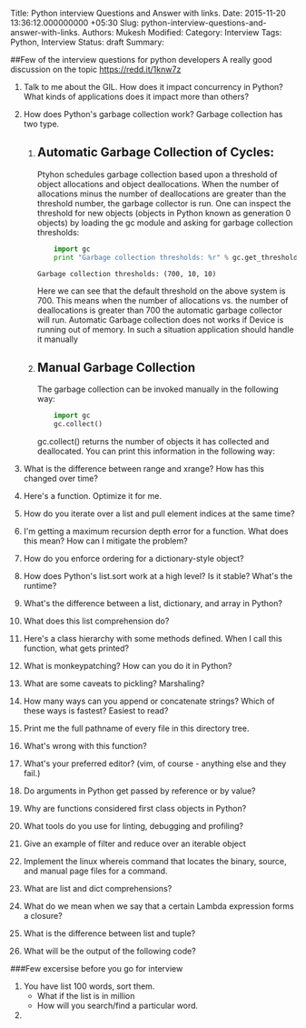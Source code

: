 Title: Python interview Questions and Answer with links. 
Date: 2015-11-20 13:36:12.000000000 +05:30
Slug: python-interview-questions-and-answer-with-links.
Authors: Mukesh
Modified: 
Category: Interview
Tags: Python, Interview
Status: draft
Summary: 

##Few of the interview questions for python developers
A really good discussion on the topic 
https://redd.it/1knw7z

1. Talk to me about the GIL. How does it impact concurrency in Python? What kinds of applications does it impact more than others?
2. How does Python's garbage collection work?
	Garbage collection has two type. 
	1. ## Automatic Garbage Collection of Cycles:
		Ptyhon schedules garbage collection based upon a threshold of object allocations and object deallocations. When the number of allocations minus the number of deallocations are greater than the threshold number, the garbage collector is run. One can inspect the threshold for new objects (objects in Python known as generation 0 objects) by loading the gc module and asking for garbage collection thresholds: 

		```python	
			import gc
			print "Garbage collection thresholds: %r" % gc.get_threshold()

		```
		`Garbage collection thresholds: (700, 10, 10)`

		Here we can see that the default threshold on the above system is 700. This means when the number of allocations vs. the number of deallocations is greater than 700 the automatic garbage collector will run. 
		Automatic Garbage collection does not works if Device is running out of memory. In such a situation application should handle it manually 
	2. ## Manual Garbage Collection 
		The garbage collection can be invoked manually in the following way:
		```python
			import gc
			gc.collect()
		```
		gc.collect() returns the number of objects it has collected and deallocated. You can print this information in the following way: 
3. What is the difference between range and xrange? How has this changed over time?
4. Here's a function. Optimize it for me.
5. How do you iterate over a list and pull element indices at the same time?
6. I'm getting a maximum recursion depth error for a function. What does this mean? How can I mitigate the problem?
7. How do you enforce ordering for a dictionary-style object?
8. How does Python's list.sort work at a high level? Is it stable? What's the runtime?
9. What's the difference between a list, dictionary, and array in Python?
10. What does this list comprehension do?
11. Here's a class hierarchy with some methods defined. When I call this function, what gets printed?
12. What is monkeypatching? How can you do it in Python?
13. What are some caveats to pickling? Marshaling?
14. How many ways can you append or concatenate strings? Which of these ways is fastest? Easiest to read?
15. Print me the full pathname of every file in this directory tree.
16. What's wrong with this function?
17. What's your preferred editor? (vim, of course - anything else and they fail.)

18. Do arguments in Python get passed by reference or by value?
19. Why are functions considered first class objects in Python?
20. What tools do you use for linting, debugging and profiling?
21. Give an example of filter and reduce over an iterable object
22. Implement the linux whereis command that locates the binary, source, and manual page files for a command.
23. What are list and dict comprehensions?
24. What do we mean when we say that a certain Lambda expression forms a closure?
25. What is the difference between list and tuple?
26. What will be the output of the following code?

###Few excersise before you go for interview

1. You have list 100 words, sort them. 
	* What if the list is in million
	* How will you search/find a particular word. 
2. 